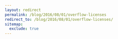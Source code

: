 ```yaml
---
layout: redirect
permalink: /blog/2016/08/01/overflow-licenses
redirect_to: /blog/2016/08/01/overflow-licenses/
sitemap:
  exclude: true
---
```

